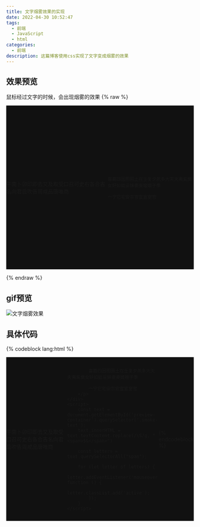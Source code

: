 ```yaml
---
title: 文字烟雾效果的实现
date: 2022-04-30 10:52:47
tags:
  - 前端
  - JavaScript
  - html
categories:
  - 前端
description: 这篇博客使用css实现了文字变成烟雾的效果
---
```




## 效果预览
鼠标经过文字的时候，会出现烟雾的效果
{% raw %}
<div id="preview-container" class="smoke-container"> 
  <p class="smoke-text">
    午南卜卯印即去又及取受口召可史右各合吉名向君启吹告周咸品唐唯商

    喜嘉四因囿圉土在壬复夕夙多大天夫夷奚奠女好如妣妥妹妻妾姬娥子季
    
    宀宁它宅安宗官宜宣室宫
  </p>
</div>
<script>
    const text = document.getElementById('preview-container').querySelector('.smoke-text');
    text.innerHTML = text.textContent.replace(/\S/g, "<span>$&</span>")

    const letters = text.querySelectorAll("span");
    for (let i = 0; i < letters.length; i++) {
        letters[i].addEventListener('mouseover', function () {
            letters[i].classList.add('active')
        })
    }
</script>
<style>
    .smoke-container {
        position: relative;
        display: flex;
        justify-content: center;
        align-items: center;
        width: 100%;
        height: 440px;
        /* height: 100vh; */
        background-color: #111;
        background-image: url('https://cdn.jsdelivr.net/gh/Qiu-Weidong/rain/resources/images/hacker/hacker0.jfif');
        background-size: 100%;
        overflow: hidden;
    }

    .smoke-container .smoke-text {
        /* color: aliceblue; */
        color: #00cc33;
        user-select: none;
        font-family: '方正甲骨文';
        font-size: 20px;
        margin-left: 20%;
        margin-right: 20%;
    }

    .smoke-container .smoke-text span {
        position: relative;
        display: inline-block;
    }

    .smoke-container .smoke-text span.active {
        animation: smoke 4s linear forwards;
        transform-origin: bottom;
    }

    @keyframes smoke {
        0% {
            opacity: 1;
            filter: blur(0);
            transform: translateX(0) translateY(0) rotate(0deg) scale(1);
        }

        30% {
            opacity: 0;
            filter: blur(20px);
            transform: translateX(300px) translateY(-300px) rotate(720deg) scale(4);
        }

        100% {
            opacity: 1;
            transform: translateX(0) translateY(0) rotate(0deg) scale(1);

        }
    }
</style>

{% endraw %}
## gif预览
![文字烟雾效果](https://cdn.jsdelivr.net/gh/Qiu-Weidong/rain/resources/images/烟雾.gif)
## 具体代码
{% codeblock lang:html %}
<!DOCTYPE html>
<html lang="en">

<head>
    <meta charset="UTF-8">
    <meta http-equiv="X-UA-Compatible" content="IE=edge">
    <meta name="viewport" content="width=device-width, initial-scale=1.0">
    <title>烟雾效果测试</title>
</head>

<body>
    <div id="preview-container" class="smoke-container">
        <p class="smoke-text">
            午南卜卯印即去又及取受口召可史右各合吉名向君启吹告周咸品唐唯商

            喜嘉四因囿圉土在壬复夕夙多大天夫夷奚奠女好如妣妥妹妻妾姬娥子季

            宀宁它宅安宗官宜宣室宫
        </p>
    </div>
    <script>
        const text = document.getElementById('preview-container').querySelector('.smoke-text');
        text.innerHTML = text.textContent.replace(/\S/g, "<span>$&</span>")

        const letters = text.querySelectorAll("span");

        for (let letter of letters) {
            letter.addEventListener('mouseover', function () {
                letter.classList.add('active');
            });
        }
    </script>
</body>
<style>
    .smoke-container {
        position: relative;
        display: flex;
        justify-content: center;
        align-items: center;
        width: 100%;
        height: 440px;
        /* height: 100vh; */
        /* background-color: #111; */
        background-image: url('https://cdn.jsdelivr.net/gh/Qiu-Weidong/rain/resources/images/matrix/wallhaven-e72xro.jpg');
        background-size: 100%;
        overflow: hidden;
    }

    .smoke-container .smoke-text {
        color: aliceblue;
        user-select: none;
        font-family: '甲骨文';
        font-size: 20px;
        margin-left: 20%;
        margin-right: 20%;
    }

    .smoke-container .smoke-text span {
        position: relative;
        display: inline-block;
    }

    .smoke-container .smoke-text span.active {
        animation: smoke 4s linear forwards;
        transform-origin: bottom;
    }

    @keyframes smoke {
        0% {
            opacity: 1;
            filter: blur(0);
            transform: translateX(0) translateY(0) rotate(0deg) scale(1);
        }

        30% {
            opacity: 0;
            filter: blur(20px);
            transform: translateX(300px) translateY(-300px) rotate(720deg) scale(4);
        }

        100% {
            opacity: 1;
            transform: translateX(0) translateY(0) rotate(0deg) scale(1);

        }
    }

    /* 导入需要的字体 */
    @font-face {
        font-family: '甲骨文';
        font-display: swap;
        src: url('https://cdn.jsdelivr.net/gh/Qiu-Weidong/rain/resources/fonts/FZJiaGW.TTF') format('truetype');
    }

    @font-face {
        font-family: '小篆';
        src: url('https://cdn.jsdelivr.net/gh/Qiu-Weidong/rain/resources/fonts/FZXZTFW.TTF');
    }

    @font-face {
        font-family: '大篆';
        font-display: swap;
        src: url('https://cdn.jsdelivr.net/gh/Qiu-Weidong/rain/resources/fonts/STFJinWDZFU.TTF');
    }
</style>


</html>
{% endcodeblock %}